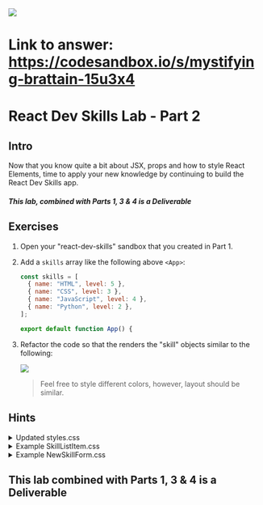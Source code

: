 <img src="https://i.imgur.com/pg98OTd.png">

# Link to answer: https://codesandbox.io/s/mystifying-brattain-15u3x4

# React Dev Skills Lab - Part 2

## Intro

Now that you know quite a bit about JSX, props and how to style React Elements, time to apply your new knowledge by continuing to build the React Dev Skills app.

##### This lab, combined with Parts 1, 3 & 4 is a Deliverable

## Exercises

1. Open your "react-dev-skills" sandbox that you created in Part 1.

2. Add a `skills` array like the following above `<App>`:

   ```jsx
   const skills = [
     { name: "HTML", level: 5 },
     { name: "CSS", level: 3 },
     { name: "JavaScript", level: 4 },
     { name: "Python", level: 2 },
   ];

   export default function App() {
   ```

3. Refactor the code so that the renders the "skill" objects similar to the following:

   <img src="https://i.imgur.com/z1ZMjrG.png">

   > Feel free to style different colors, however, layout should be similar.

## Hints

<details><summary>Updated styles.css</summary>
<p>

```css
.App {
  font-family: sans-serif;
  text-align: center;
  display: flex;
  flex-direction: column;
  align-items: center;
}

.padding-0 {
  padding: 0;
}

.teal-text {
  color: teal;
}
```

</p>
</details>

<details><summary>Example SkillListItem.css</summary>
<p>

```css
.SkillListItem {
  display: flex;
  justify-content: space-between;
  align-items: center;
  margin: 0.5rem;
  padding: 0.2rem 0.6rem;
  border: 0.2rem solid coral;
  border-radius: 0.3rem;
  list-style: none;
  color: teal;
  font-size: 1rem;
  font-weight: bold;
}

.SkillListItem > .level {
  margin-left: 5rem;
  padding: 0.3rem 0.8rem;
  color: white;
  background-color: teal;
  border-radius: 0.8rem;
  font-size: 0.8rem;
  font-weight: normal;
}
```

</p>
</details>

<details><summary>Example NewSkillForm.css</summary>
<p>

```css
.NewSkillForm {
  display: grid;
  grid-template-columns: auto auto;
  gap: 1rem;
  align-items: center;
  font-size: 1rem;
  font-weight: bold;
  color: teal;
  text-align: left;
  border: 0.2rem solid coral;
  border-radius: 0.3rem;
  padding: 1rem;
}

.NewSkillForm > input,
.NewSkillForm > select {
  font-size: 1rem;
  font-weight: bold;
  color: teal;
  padding: 0.2rem;
  border: 0.2rem solid coral;
  border-radius: 0.3rem;
  outline: none;
}

.NewSkillForm > button {
  grid-column: span 2;
  font-size: 1rem;
  font-weight: bold;
  color: white;
  padding: 0.2rem;
  background-color: teal;
  border: 0.2rem solid teal;
  border-radius: 0.3rem;
}
```

</p>
</details>

## This lab combined with Parts 1, 3 & 4 is a Deliverable
